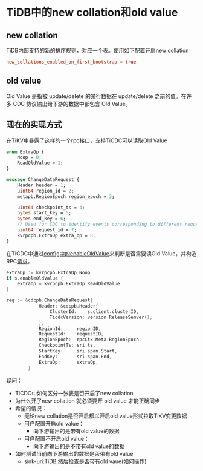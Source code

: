 # TiDB中的new collation和old value

## new collation

TiDB内部支持的新的排序规则，对应一个表。使用如下配置开启new collation

```toml
new_collations_enabled_on_first_bootstrap = true
```

## old value

Old Value 是指被 update/delete 的某行数据在 update/delete 之前的值。在许多 CDC 协议输出给下游的数据中都包含 Old Value。

## 现在的实现方式

在TiKV中暴露了这样的一个rpc接口，支持TiCDC可以读取Old Value

```protobuf
enum ExtraOp {
    Noop = 0;
    ReadOldValue = 1;
}

message ChangeDataRequest {
    Header header = 1;
    uint64 region_id = 2;
    metapb.RegionEpoch region_epoch = 3;

    uint64 checkpoint_ts = 4;
    bytes start_key = 5;
    bytes end_key = 6;
    // Used for CDC to identify events corresponding to different requests.
    uint64 request_id = 7;
    kvrpcpb.ExtraOp extra_op = 8;
}
```

在TiCDC中通过[config中的enableOldValue](https://github.com/pingcap/ticdc/blob/3fd3637a106639ba17273ec841d713f32ac5c741/cdc/kv/client.go#L775)来判断是否需要读Old Value，并构造RPC[请求](https://github.com/pingcap/ticdc/blob/3fd3637a106639ba17273ec841d713f32ac5c741/cdc/kv/client.go#L781)。

```go
extraOp := kvrpcpb.ExtraOp_Noop
if s.enableOldValue {
	extraOp = kvrpcpb.ExtraOp_ReadOldValue
}

req := &cdcpb.ChangeDataRequest{
			Header: &cdcpb.Header{
				ClusterId:    s.client.clusterID,
				TicdcVersion: version.ReleaseSemver(),
			},
			RegionId:     regionID,
			RequestId:    requestID,
			RegionEpoch:  rpcCtx.Meta.RegionEpoch,
			CheckpointTs: sri.ts,
			StartKey:     sri.span.Start,
			EndKey:       sri.span.End,
			ExtraOp:      extraOp,
		}
```

疑问：

- TiCDC中如何区分一张表是否开启了new collation
- 为什么开了new collation 就必须要开 old value 才能正确同步
- 希望的情况：
  - 无论new collation是否开启都以开启old value形式拉取TiKV变更数据
  - 用户配置开启old value：
    - 向下游输出的是带有old value的数据
  - 用户配置不开启old value：
    - 向下游输出的是不带有old value的数据
- 如何测试当前向下游输出的数据是否带有old value
  - sink-uri:TiDB,然后检查是否带有old vaue(如何操作)